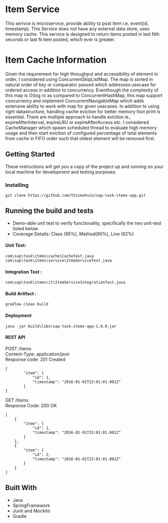 # Item Service
This serivce is microservice, provide ability to post Item i.e, event(id, timestamp). This Service does not have any external data store, uses memory cache. This service is designed to return items posted in last Nth seconds or last N item posted, which ever is greater.

# Item Cache Information
Given the requirement for high throughput and accessibility of element in order, I considered using ConcurrentSkipListMap. The map is sorted in natural order of key or comparator passed which addresses usecase for ordered access in addition to concurrency. Eventhough the complexity of this map is O(log n) as compared to ConcurrentHashMap, this map support concurrency and implement ConcurrentNavigableMap which adds extensive ability to work with map for given usecases.
In addition to using right datastructure, handling cache eviction for better memory foot print is essential. There are multiple approach to handle eviction ie., expireAfterInterval, expireLRU or expireAfterAccess etc. I considered CacheManager which spawn scheduled thread to evaluate high memory usage and then start eviction of configured percentage of total elements from cache in FIFO order such that oldest element will be removed first. 

## Getting Started

These instructions will get you a copy of the project up and running on your local machine for development and testing purposes. 

### Installing
```
git clone https://github.com/thismohsin/sap-task-items-app.git
```
##  Running the build and tests
- Demo-able unit test to verify functionality, specifically the two unit-test listed below.
- Coverage Details: Class (95%), Method(90%), Line (92%) 
####  Unit Test:
```
com\sap\task\items\cache\CacheTest.java
com\sap\task\items\service\ItemServiceTest.java
```
####  Integration Test : 
```
com\sap\task\items\it\ItemServiceIntegrationTest.java
```
#### Build Artifact : 
```
gradlew clean build
```
#### Deployment
```
java -jar build\libs\sap-task-items-app-1.0.0.jar
```

#### REST API
POST /items <br/> Content-Type: application/json <br/> Response code: 201 Created
```
{
        "item": {
            "id": 1,
            "timestamp": "2016-01-01T23:01:01.001Z" 
        }
}
```
GET /items <br/> Response Code: 200 OK
```
[
    {
        "item": {
            "id": 1,
            "timestamp": "2016-01-01T23:01:01.001Z"
        }
    },
    {
        "item": {
            "id": 2,
            "timestamp": "2016-01-01T23:01:01.002Z"
        }
    }
]
```

## Built With
* Java
* SpringFramework
* Junit and Mockito
* Gradle

